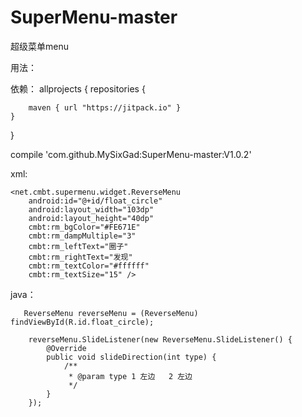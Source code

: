 # SuperMenu-master
超级菜单menu


用法：

依赖：
allprojects {
    repositories {

        maven { url "https://jitpack.io" }
    }
}

  compile 'com.github.MySixGad:SuperMenu-master:V1.0.2'


xml:

    <net.cmbt.supermenu.widget.ReverseMenu
        android:id="@+id/float_circle"
        android:layout_width="103dp"
        android:layout_height="40dp"
        cmbt:rm_bgColor="#FE671E"
        cmbt:rm_dampMultiple="3"
        cmbt:rm_leftText="圈子"
        cmbt:rm_rightText="发现"
        cmbt:rm_textColor="#ffffff"
        cmbt:rm_textSize="15" />
        
        
        
java：

       ReverseMenu reverseMenu = (ReverseMenu) findViewById(R.id.float_circle);

        reverseMenu.SlideListener(new ReverseMenu.SlideListener() {
            @Override
            public void slideDirection(int type) {
                /**
                 * @param type 1 左边   2 左边
                 */
            }
        });



